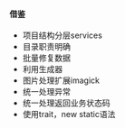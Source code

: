 
#### 借鉴

- 项目结构分层services
- 目录职责明确
- 批量修复数据
- 利用生成器
- 图片处理扩展imagick
- 统一处理异常
- 统一处理返回业务状态码
- 使用trait，new static语法